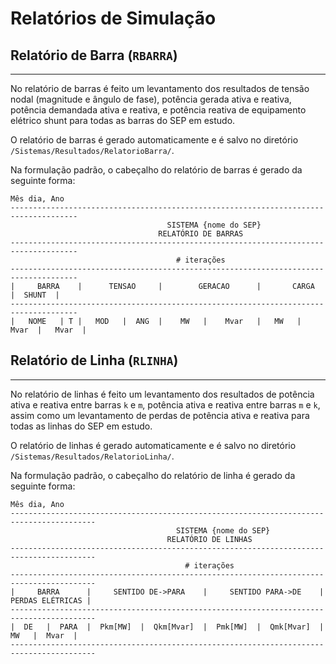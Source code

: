 # Relatórios de Simulação
## Relatório de Barra (`RBARRA`)
---
No relatório de barras é feito um levantamento dos resultados de tensão nodal (magnitude e ângulo de fase), potência gerada ativa e reativa, potência demandada ativa e reativa, e potência reativa de equipamento elétrico shunt para todas as barras do SEP em estudo.

O relatório de barras é gerado automaticamente e é salvo no diretório `/Sistemas/Resultados/RelatorioBarra/`.

Na formulação padrão, o cabeçalho do relatório de barras é gerado da seguinte forma:

```
Mês dia, Ano
-------------------------------------------------------------------------------------
                                   SISTEMA {nome do SEP}
                                 RELATÓRIO DE BARRAS
-------------------------------------------------------------------------------------
                                     # iterações
-------------------------------------------------------------------------------------
|     BARRA    |      TENSAO     |        GERACAO      |       CARGA      |  SHUNT  |
-------------------------------------------------------------------------------------
|   NOME   | T |   MOD   |  ANG  |    MW   |    Mvar   |   MW   |   Mvar  |   Mvar  |

```

## Relatório de Linha (`RLINHA`)
---
No relatório de linhas é feito um levantamento dos resultados de potência ativa e reativa entre barras `k` e `m`, potência ativa e reativa entre barras `m` e `k`, assim como um levantamento de perdas de potência ativa e reativa para todas as linhas do SEP em estudo.

O relatório de linhas é gerado automaticamente e é salvo no diretório `/Sistemas/Resultados/RelatorioLinha/`.

Na formulação padrão, o cabeçalho do relatório de linha é gerado da seguinte forma:

```
Mês dia, Ano
-----------------------------------------------------------------------------------------
                                     SISTEMA {nome do SEP}
                                   RELATÓRIO DE LINHAS
-----------------------------------------------------------------------------------------
                                       # iterações
-----------------------------------------------------------------------------------------
|     BARRA      |     SENTIDO DE->PARA    |     SENTIDO PARA->DE    | PERDAS ELÉTRICAS |
-----------------------------------------------------------------------------------------
|  DE   |  PARA  |  Pkm[MW]  |  Qkm[Mvar]  |  Pmk[MW]  |  Qmk[Mvar]  |    MW   |  Mvar  |
-----------------------------------------------------------------------------------------
```

<!-- ## Relatório de Geração (`RGERAC`)
--- -->